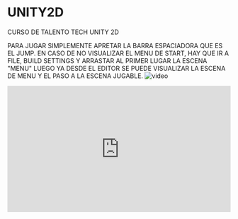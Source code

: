 # UNITY2D
CURSO DE TALENTO TECH UNITY 2D

PARA JUGAR SIMPLEMENTE APRETAR LA BARRA ESPACIADORA QUE ES EL JUMP.
EN CASO DE NO VISUALIZAR EL MENU DE START, HAY QUE IR A FILE, BUILD SETTINGS Y ARRASTAR AL PRIMER LUGAR LA ESCENA "MENU"
LUEGO YA DESDE EL EDITOR SE PUEDE VISUALIZAR LA ESCENA DE MENU Y EL PASO A LA ESCENA JUGABLE.
![video](https://www.veed.io/view/es-ES/eff936e7-6562-4f47-8dbb-dbe695431f8a?panel=)
<div style="padding:56.6% 0 0 0;position:relative;"><iframe src="https://player.vimeo.com/video/1085799510?h=56d3e35a81&amp;title=0&amp;byline=0&amp;portrait=0&amp;badge=0&amp;autopause=0&amp;player_id=0&amp;app_id=58479" frameborder="0" allow="autoplay; fullscreen; picture-in-picture; clipboard-write; encrypted-media" style="position:absolute;top:0;left:0;width:100%;height:100%;" title="video"></iframe></div><script src="https://player.vimeo.com/api/player.js"></script>
